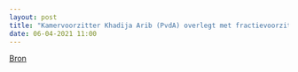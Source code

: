 ```yaml
---
layout: post
title: "Kamervoorzitter Khadija Arib (PvdA) overlegt met fractievoorzitters over aanstellen informateur"
date: 06-04-2021 11:00
---
```


[Bron](https://nos.nl/collectie/13861/artikel/2375564-haagse-dagen-van-bezinning-voorbij-nu-behoedzaam-proberen-te-formeren)
